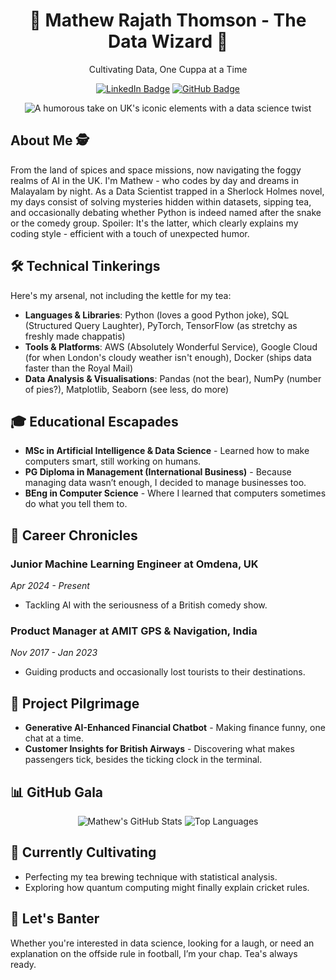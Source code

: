 <h1 align="center">🎩 Mathew Rajath Thomson - The Data Wizard 🎩</h1>
<p align="center">Cultivating Data, One Cuppa at a Time</p>

<p align="center">
  <a href="https://www.linkedin.com/in/rajath-thomson/"><img src="https://img.shields.io/badge/LinkedIn-0077B5.svg?style=flat-square&logo=linkedin&logoColor=white" alt="LinkedIn Badge"></a>
  <a href="https://github.com/rajaththomson"><img src="https://img.shields.io/badge/GitHub-181717.svg?style=flat-square&logo=github&logoColor=white" alt="GitHub Badge"></a>
</p>

<p align="center">
  <img src="https://github.com/rajaththomson/rajaththomson/assets/40268159/139a915b-866f-4d32-aec5-6008640bbc72" alt="A humorous take on UK's iconic elements with a data science twist">
</p>

## About Me 🕵️

From the land of spices and space missions, now navigating the foggy realms of AI in the UK. I'm Mathew - who codes by day and dreams in Malayalam by night. As a Data Scientist trapped in a Sherlock Holmes novel, my days consist of solving mysteries hidden within datasets, sipping tea, and occasionally debating whether Python is indeed named after the snake or the comedy group. Spoiler: It's the latter, which clearly explains my coding style - efficient with a touch of unexpected humor. 
## 🛠 Technical Tinkerings

Here's my arsenal, not including the kettle for my tea:

- **Languages & Libraries**: Python (loves a good Python joke), SQL (Structured Query Laughter), PyTorch, TensorFlow (as stretchy as freshly made chappatis)
- **Tools & Platforms**: AWS (Absolutely Wonderful Service), Google Cloud (for when London's cloudy weather isn't enough), Docker (ships data faster than the Royal Mail)
- **Data Analysis & Visualisations**: Pandas (not the bear), NumPy (number of pies?), Matplotlib, Seaborn (see less, do more)

## 🎓 Educational Escapades

- **MSc in Artificial Intelligence & Data Science** - Learned how to make computers smart, still working on humans.
- **PG Diploma in Management (International Business)** - Because managing data wasn’t enough, I decided to manage businesses too.
- **BEng in Computer Science** - Where I learned that computers sometimes do what you tell them to.

## 💼 Career Chronicles

### Junior Machine Learning Engineer at Omdena, UK
*Apr 2024 - Present*
- Tackling AI with the seriousness of a British comedy show.

### Product Manager at AMIT GPS & Navigation, India
*Nov 2017 - Jan 2023*
- Guiding products and occasionally lost tourists to their destinations.

## 🚀 Project Pilgrimage

- **Generative AI-Enhanced Financial Chatbot** - Making finance funny, one chat at a time.
- **Customer Insights for British Airways** - Discovering what makes passengers tick, besides the ticking clock in the terminal.

## 📊 GitHub Gala

<p align="center">
  <img src="https://github-readme-stats.vercel.app/api?username=rajaththomson&show_icons=true&theme=city_lights" alt="Mathew's GitHub Stats">
  <img src="https://github-readme-stats.vercel.app/api/top-langs/?username=rajaththomson&layout=compact&theme=city_lights" alt="Top Languages">
</p>

## 🌱 Currently Cultivating

- Perfecting my tea brewing technique with statistical analysis.
- Exploring how quantum computing might finally explain cricket rules.

## 🤝 Let's Banter

Whether you're interested in data science, looking for a laugh, or need an explanation on the offside rule in football, I’m your chap. Tea's always ready.

